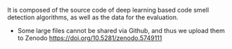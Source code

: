 
It is composed of the source code of deep learning based code smell detection algorithms, as well as the data for the evaluation. 


* Some large files cannot be shared via Github, and thus we upload them to Zenodo https://doi.org/10.5281/zenodo.5749111
